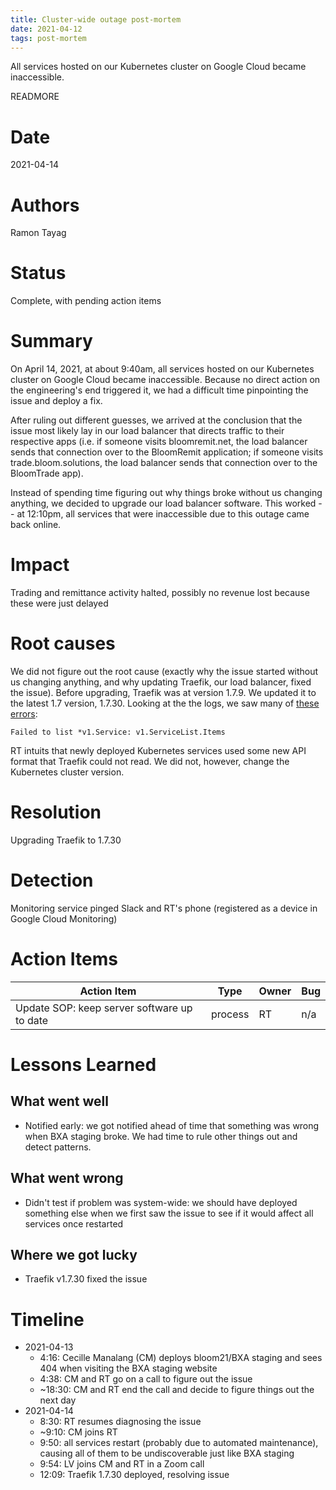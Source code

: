 ```yaml
---
title: Cluster-wide outage post-mortem
date: 2021-04-12
tags: post-mortem
---
```


All services hosted on our Kubernetes cluster on Google Cloud became inaccessible.

READMORE

# Date
2021-04-14

# Authors
Ramon Tayag

# Status
Complete, with pending action items

# Summary
On April 14, 2021, at about 9:40am, all services hosted on our Kubernetes cluster on Google Cloud became inaccessible. Because no direct action on the engineering's end triggered it, we had a difficult time pinpointing the issue and deploy a fix.

After ruling out different guesses, we arrived at the conclusion that the issue most likely lay in our load balancer that directs traffic to their respective apps (i.e. if someone visits bloomremit.net, the load balancer sends that connection over to the BloomRemit application; if someone visits trade.bloom.solutions, the load balancer sends that connection over to the BloomTrade app).

Instead of spending time figuring out why things broke without us changing anything, we decided to upgrade our load balancer software. This worked -- at 12:10pm, all services that were inaccessible due to this outage came back online.

# Impact
Trading and remittance activity halted, possibly no revenue lost because these were just delayed

# Root causes
We did not figure out the root cause (exactly why the issue started without us changing anything, and why updating Traefik, our load balancer, fixed the issue). Before upgrading, Traefik was at version 1.7.9. We updated it to the latest 1.7 version, 1.7.30. Looking at the the logs, we saw many of [these errors](https://console.cloud.google.com/logs/query;cursorTimestamp=2021-04-14T03:12:54.520817Z;query=resource.type%3D%22k8s_container%22%20resource.labels.cluster_name%3D%22bloom-general%22%20resource.labels.namespace_name%3D%22kube-system%22%20resource.labels.container_name%3D%22lb-traefik%22%0Atimestamp%3D%222021-04-14T03:12:53.515318Z%22%0AinsertId%3D%224gesh6fv4xtw1%22;timeRange=2021-04-14T03:12:57.842Z%2F2021-04-14T03:12:57.842Z--PT1H?project=bloom-general):

```
Failed to list *v1.Service: v1.ServiceList.Items
```

RT intuits that newly deployed Kubernetes services used some new API format that Traefik could not read. We did not, however, change the Kubernetes cluster version.

# Resolution
Upgrading Traefik to 1.7.30

# Detection
Monitoring service pinged Slack and RT's phone (registered as a device in Google Cloud Monitoring)

# Action Items

| Action Item                                 | Type    | Owner | Bug |
|---------------------------------------------|---------|-------|-----|
| Update SOP: keep server software up to date | process | RT    | n/a |

# Lessons Learned

## What went well
- Notified early: we got notified ahead of time that something was wrong when BXA staging broke. We had time to rule other things out and detect patterns.

## What went wrong
- Didn't test if problem was system-wide: we should have deployed something else when we first saw the issue to see if it would affect all services once restarted

## Where we got lucky
- Traefik v1.7.30 fixed the issue

# Timeline
- 2021-04-13
  - 4:16: Cecille Manalang (CM) deploys bloom21/BXA staging and sees 404 when visiting the BXA staging website
  - 4:38: CM and RT go on a call to figure out the issue
  - ~18:30: CM and RT end the call and decide to figure things out the next day
- 2021-04-14
  - 8:30: RT resumes diagnosing the issue
  - ~9:10: CM joins RT
  - 9:50: all services restart (probably due to automated maintenance), causing all of them to be undiscoverable just like BXA staging
  - 9:54: LV joins CM and RT in a Zoom call
  - 12:09: Traefik 1.7.30 deployed, resolving issue
